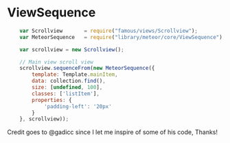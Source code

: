ViewSequence
============


```js
    var Scrollview       = require("famous/views/Scrollview");
    var MeteorSequence   = require("library/meteor/core/ViewSequence");

    var scrollview = new Scrollview();

    // Main view scroll view
    scrollview.sequenceFrom(new MeteorSequence({
        template: Template.mainItem,
        data: collection.find(),
        size: [undefined, 100],
        classes: ['listItem'],
        properties: {
            'padding-left': '20px'
        }
    }, scrollview));
```

Credit goes to @gadicc since I let me inspire of some of his code, Thanks!
